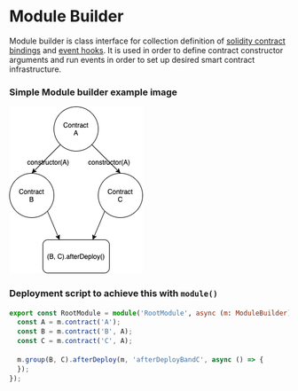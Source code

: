 # Module Builder

Module builder is class interface for collection definition of [solidity contract bindings](./contract_binding.md) and [event hooks](./events.md). It is used in order to define contract constructor arguments and run events in order to set up desired smart contract infrastructure.

### Simple Module builder example image

![ModuleExample](../../images/module_example.png)

### Deployment script to achieve this with `module()`

```typescript
export const RootModule = module('RootModule', async (m: ModuleBuilder) => {
  const A = m.contract('A');
  const B = m.contract('B', A);
  const C = m.contract('C', A);

  m.group(B, C).afterDeploy(m, 'afterDeployBandC', async () => {
  });
});
```

